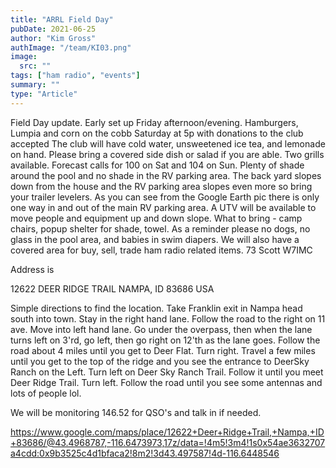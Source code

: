 ```yaml
---
title: "ARRL Field Day"
pubDate: 2021-06-25
author: "Kim Gross"
authImage: "/team/KI03.png"
image:
  src: ""
tags: ["ham radio", "events"]
summary: ""
type: "Article"
---
```


Field Day update. Early set up Friday afternoon/evening. Hamburgers, Lumpia and corn on the cobb Saturday at 5p with donations to the club accepted The club will have cold water, unsweetened ice tea, and lemonade on hand. Please bring a covered side dish or salad if you are able. Two grills available. Forecast calls for 100 on Sat and 104 on Sun. Plenty of shade around the pool and no shade in the RV parking area. The back yard slopes down from the house and the RV parking area slopes even more so bring your trailer levelers. As you can see from the Google Earth pic there is only one way in and out of the main RV parking area. A UTV will be available to move people and equipment up and down slope. What to bring - camp chairs, popup shelter for shade, towel. As a reminder please no dogs, no glass in the pool area, and babies in swim diapers. We will also have a covered area for buy, sell, trade ham radio related items. 73 Scott W7IMC

Address is

12622 DEER RIDGE TRAIL
NAMPA, ID 83686
USA

Simple directions to find the location. Take Franklin exit in Nampa head south into town. Stay in the right hand lane. Follow the road to the right on 11 ave. Move into left hand lane. Go under the overpass, then when the lane turns left on 3'rd, go left, then go right on 12'th as the lane goes. Follow the road about 4 miles until you get to Deer Flat. Turn right. Travel a few miles until you get to the top of the ridge and you see the entrance to DeerSky Ranch on the Left. Turn left on Deer Sky Ranch Trail. Follow it until you meet Deer Ridge Trail. Turn left. Follow the road until you see some antennas and lots of people lol.

We will be monitoring 146.52 for QSO's and talk in if needed.

https://www.google.com/maps/place/12622+Deer+Ridge+Trail,+Nampa,+ID+83686/@43.4968787,-116.6473973,17z/data=!4m5!3m4!1s0x54ae3632707a4cdd:0x9b3525c4d1bfaca2!8m2!3d43.497587!4d-116.6448546
